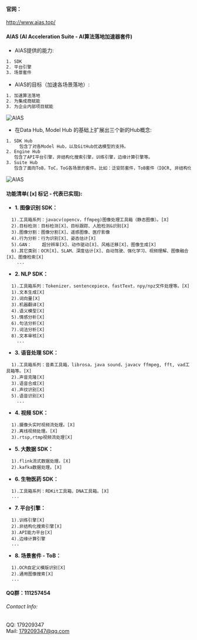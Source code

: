 #### 官网：
http://www.aias.top/

#### AIAS (AI Acceleration Suite - AI算法落地加速器套件)
- AIAS提供的能力:
```bash
1. SDK
2. 平台引擎
3. 场景套件
```

- AIAS的目标（加速各场景落地）:
```bash
1. 加速算法落地
2. 为集成商赋能
3. 为企业内部项目赋能
```

![AIAS](https://djl-model.oss-cn-hongkong.aliyuncs.com/images/arch.jpeg)

- 在Data Hub, Model Hub 的基础上扩展出三个新的Hub概念:

```bash
1. SDK Hub
	 包含了对各Model Hub，以及GitHub优选模型的支持。
2. Engine Hub
   包含了API平台引擎，非结构化搜索引擎，训练引擎，边缘计算引擎等。
3. Suite Hub
   包含了面向ToB，ToC，ToG各场景的套件。比如：泛安防套件，ToB套件（IOCR, 非结构化解析，推荐系统等）...
```



![AIAS](https://djl-model.oss-cn-hongkong.aliyuncs.com/images/hub.jpeg)

#### 功能清单( [x] 标记 - 代表已实现):

- **1. 图像识别 SDK：**

```text
  1).工具箱系列：javacv(opencv，ffmpeg)图像处理工具箱（静态图像）。[X]
  2).目标检测：目标检测[X]、目标跟踪、人脸检测&识别[X]
  3).图像分割：图像分割[X]、遥感图像、医疗影像
  4).行为分析：行为识别[X]、姿态估计[X]
  5).GAN：    超分辨率[X]、动作驱动[X]、风格迁移[X]、图像生成[X]
  6).其它类别：OCR[X]、SLAM、深度估计[X]、自动驾驶、强化学习、视频理解、图像融合[X]、图像检索[X]
    ...
```

- **2. NLP SDK：**

```text
  1).工具箱系列：Tokenizer，sentencepiece，fastText，npy/npz文件处理等。[X]
  1).文本生成[X]
  2).词向量[X]
  3).机器翻译[X]
  4).语义模型[X]
  5).情感分析[X]
  6).句法分析[X]
  7).词法分析[X]
  8).文本审核[X]
    ...
```

- **3. 语音处理 SDK：**

```text
  1).工具箱系列：音素工具箱，librosa，java sound，javacv ffmpeg, fft, vad工具箱等。[X]
  2).声音克隆[X]
  3).语音合成[X]
  4).声纹识别[X]
  5).语音识别[X]
    ...
```

- **4. 视频 SDK：**

```text
  1).摄像头实时视频流处理。[X]
  2).离线视频处理。[X]
  3).rtsp,rtmp视频流处理[X]
```

- **5. 大数据 SDK：**

```text
  1).flink流式数据处理。[X]
  2).kafka数据处理。[X]
```

- **6. 生物医药 SDK：**

```text
  1).工具箱系列：RDKit工具箱，DNA工具箱。[X]
  ...
```

- **7. 平台引擎：**

```text
  1).训练引擎[X]
  2).非结构化搜索引擎[X]
  3).API能力平台[X]
  4).边缘计算引擎
  ...
```



- **8. 场景套件 - ToB：**

```text
  1).OCR自定义模版识别[X]
  2).通用图像搜索[X]
  ...
```



#### QQ群：111257454



###### Contact Info:

QQ: 179209347       
Mail: 179209347@qq.com

